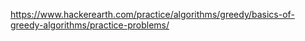 https://www.hackerearth.com/practice/algorithms/greedy/basics-of-greedy-algorithms/practice-problems/
